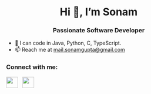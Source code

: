  <h1 align="center">Hi 👋, I’m Sonam</h1>  
 <h3 align="center">Passionate Software Developer</h3>
 
- 💬 I can code in Java, Python, C, TypeScript.
- 📫 Reach me at mail.sonamgupta@gmail.com

### Connect with me:

<p>
<a href="https://www.linkedin.com/in/sonamguptacs"><img src="https://user-images.githubusercontent.com/83703192/174016054-527f1f8e-f86e-460f-a96b-e3b1b88a0133.png" height="30px" width="32px"/></a>&nbsp&nbsp
<a href="https://stackoverflow.com/users/16393002/sonam-gupta"><img src="https://user-images.githubusercontent.com/83703192/174016504-2582fa51-7f0b-429e-97fd-73da77b1ceb5.png" height="30px" width="32px"/></a>
 </p>



<!---
sonamguptacs/sonamguptacs is a ✨ special ✨ repository because its `README.md` (this file) appears on your GitHub profile.
You can click the Preview link to take a look at your changes.
--->
